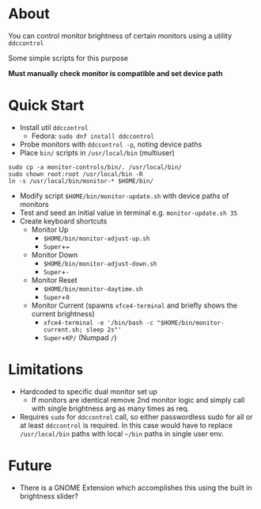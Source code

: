# About

You can control monitor brightness of certain monitors using a utility `ddccontrol`

Some simple scripts for this purpose

**Must manually check monitor is compatible and set device path**

# Quick Start

- Install util `ddccontrol`
    - Fedora: `sudo dnf install ddccontrol`
- Probe monitors with `ddccontrol -p`, noting device paths
- Place `bin/` scripts in `/usr/local/bin` (multiuser)
```
sudo cp -a monitor-controls/bin/. /usr/local/bin/
sudo chown root:root /usr/local/bin -R
ln -s /usr/local/bin/monitor-* $HOME/bin/
```
- Modify script `$HOME/bin/monitor-update.sh` with device paths of monitors
- Test and seed an initial value in terminal e.g. `monitor-update.sh 35`
- Create keyboard shortcuts
    - Monitor Up
        - `$HOME/bin/monitor-adjust-up.sh`
        - `Super`+`=`
    - Monitor Down
        - `$HOME/bin/monitor-adjust-down.sh`
        - `Super`+`-`
    - Monitor Reset
        - `$HOME/bin/monitor-daytime.sh`
        - `Super`+`0`
    - Monitor Current (spawns `xfce4-terminal` and briefly shows the current brightness)
        - `xfce4-terminal -e '/bin/bash -c "$HOME/bin/monitor-current.sh; sleep 2s"'`
        - `Super`+`KP/` (Numpad `/`)

# Limitations

- Hardcoded to specific dual monitor set up
    - If monitors are identical remove 2nd monitor logic and simply call with single brightness arg as many times as req.
- Requires `sudo` for `ddccontrol` call, so either passwordless sudo for all or at least `ddccontrol` is required. In this case would have to replace `/usr/local/bin` paths with local `~/bin` paths in single user env.

# Future

- There is a GNOME Extension which accomplishes this using the built in brightness slider?
